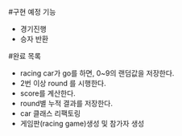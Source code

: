 #구현 예정 기능
* 경기진행
* 승자 반환

#완료 목록
* racing car가 go를 하면, 0~9의 랜덤값을 저장한다.
* 2번 이상 round 를 시행한다.
* score를 계산한다.
* round별 누적 결과를 저장한다.
* car 클래스 리팩토링
* 게임판(racing game)생성 및 참가자 생성

